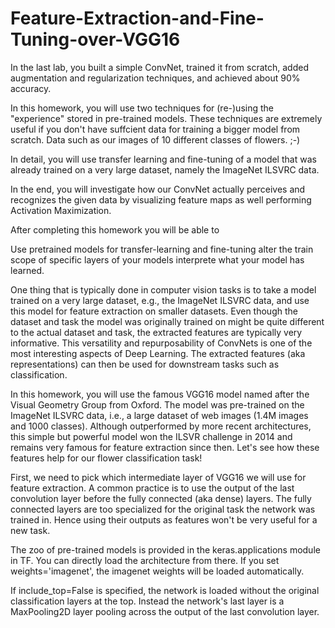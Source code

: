 # Feature-Extraction-and-Fine-Tuning-over-VGG16

In the last lab, you built a simple ConvNet, trained it from scratch, added augmentation and regularization techniques, and achieved about 90% accuracy.

In this homework, you will use two techniques for (re-)using the "experience" stored in pre-trained models. These techniques are extremely useful if you don't have suffcient data for training a bigger model from scratch. Data such as our images of 10 different classes of flowers. ;-)

In detail, you will use transfer learning and fine-tuning of a model that was already trained on a very large dataset, namely the ImageNet ILSVRC data.

In the end, you will investigate how our ConvNet actually perceives and recognizes the given data by visualizing feature maps as well performing Activation Maximization.

After completing this homework you will be able to

Use pretrained models for transfer-learning and fine-tuning
alter the train scope of specific layers of your models
interprete what your model has learned.


One thing that is typically done in computer vision tasks is to take a model trained on a very large dataset, e.g., the ImageNet ILSVRC data, and use this model for feature extraction on smaller datasets. Even though the dataset and task the model was originally trained on might be quite different to the actual dataset and task, the extracted features are typically very informative. This versatility and repurposability of ConvNets is one of the most interesting aspects of Deep Learning. The extracted features (aka representations) can then be used for downstream tasks such as classification.

In this homework, you will use the famous VGG16 model named after the Visual Geometry Group from Oxford. The model was pre-trained on the ImageNet ILSVRC data, i.e., a large dataset of web images (1.4M images and 1000 classes). Although outperformed by more recent architectures, this simple but powerful model won the ILSVR challenge in 2014 and remains very famous for feature extraction since then. Let's see how these features help for our flower classification task!

First, we need to pick which intermediate layer of VGG16 we will use for feature extraction. A common practice is to use the output of the last convolution layer before the fully connected (aka dense) layers. The fully connected layers are too specialized for the original task the network was trained in. Hence using their outputs as features won't be very useful for a new task.

The zoo of pre-trained models is provided in the keras.applications module in TF. You can directly load the architecture from there. If you set weights='imagenet', the imagenet weights will be loaded automatically.

If include_top=False is specified, the network is loaded without the original classification layers at the top. Instead the network's last layer is a MaxPooling2D layer pooling across the output of the last convolution layer.
